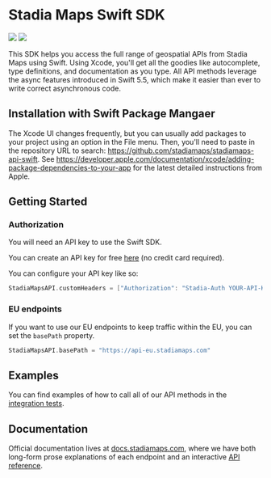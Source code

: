 # Stadia Maps Swift SDK

[![](https://img.shields.io/endpoint?url=https%3A%2F%2Fswiftpackageindex.com%2Fapi%2Fpackages%2Fstadiamaps%2Fstadiamaps-api-swift%2Fbadge%3Ftype%3Dswift-versions)](https://swiftpackageindex.com/stadiamaps/stadiamaps-api-swift) [![](https://img.shields.io/endpoint?url=https%3A%2F%2Fswiftpackageindex.com%2Fapi%2Fpackages%2Fstadiamaps%2Fstadiamaps-api-swift%2Fbadge%3Ftype%3Dplatforms)](https://swiftpackageindex.com/stadiamaps/stadiamaps-api-swift)

This SDK helps you access the full range of geospatial APIs from Stadia Maps using Swift. Using Xcode, you'll get
all the goodies like autocomplete, type definitions, and documentation as you type. All API methods leverage the async
features introduced in Swift 5.5, which make it easier than ever to write correct asynchronous code. 

## Installation with Swift Package Mangaer

The Xcode UI changes frequently, but you can usually add packages to your project using an option in the File menu.
Then, you'll need to paste in the repository URL to search: https://github.com/stadiamaps/stadiamaps-api-swift.
See https://developer.apple.com/documentation/xcode/adding-package-dependencies-to-your-app for the latest detailed
instructions from Apple.

<a id="documentation-for-authorization"></a>
## Getting Started

### Authorization

You will need an API key to use the Swift SDK.

You can create an API key for free
[here](https://client.stadiamaps.com/signup/?utm_source=github&utm_campaign=sdk_readme&utm_content=swift_readme)
(no credit card required).

You can configure your API key like so:

```swift
StadiaMapsAPI.customHeaders = ["Authorization": "Stadia-Auth YOUR-API-KEY"]
```

### EU endpoints

If you want to use our EU endpoints to keep traffic within the EU, you can set the `basePath` property.

```swift
StadiaMapsAPI.basePath = "https://api-eu.stadiamaps.com"
```

## Examples

You can find examples of how to call all of our API methods in the [integration tests](tests/).

## Documentation

Official documentation lives at [docs.stadiamaps.com](https://docs.stadiamaps.com/?utm_source=github&utm_campaign=sdk_readme&utm_content=swift_readme),
where we have both long-form prose explanations of each endpoint and an interactive [API reference](https://docs.stadiamaps.com/api-reference/?utm_source=github&utm_campaign=sdk_readme&utm_content=swift_readme).

